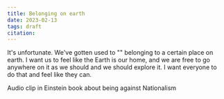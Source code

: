 ```yaml
---
title: Belonging on earth
date: 2023-02-13
tags: draft
citation: 
---
```


It's unfortunate. We've gotten used to "" belonging to a certain place on earth. I want us to feel like the Earth is our home, and we are free to go anywhere on it as we should and we should explore it. I want everyone to do that and feel like they can.


Audio clip in Einstein book about being against Nationalism

